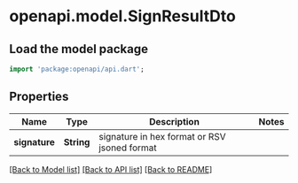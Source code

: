 # openapi.model.SignResultDto

## Load the model package

```dart
import 'package:openapi/api.dart';
```

## Properties

| Name          | Type       | Description                                  | Notes |
| ------------- | ---------- | -------------------------------------------- | ----- |
| **signature** | **String** | signature in hex format or RSV jsoned format |

[[Back to Model list]](../README.md#documentation-for-models) [[Back to API list]](../README.md#documentation-for-api-endpoints) [[Back to README]](../README.md)
